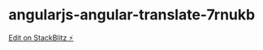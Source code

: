 # angularjs-angular-translate-7rnukb

[Edit on StackBlitz ⚡️](https://stackblitz.com/edit/angularjs-angular-translate-7rnukb)